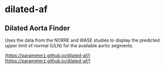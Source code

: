 # dilated-af
## Dilated Aorta Finder

Uses the data from the NORRE and WASE studies to display the predicted upper limit of normal (ULN) for the available aortic segments.

(https://parameterz.github.io/dilated-af/)[https://parameterz.github.io/dilated-af/]

